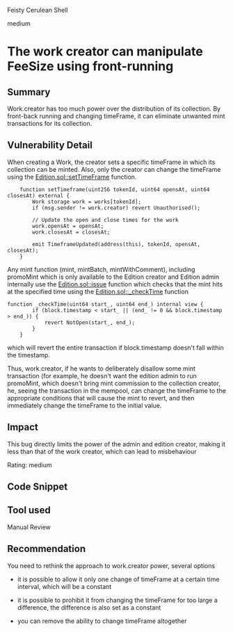 Feisty Cerulean Shell

medium

# The work creator can manipulate FeeSize using front-running

## Summary
Work.creator has too much power over the distribution of its collection. By front-back running and changing timeFrame, it can eliminate unwanted mint transactions for its collection. 

## Vulnerability Detail
When creating a Work, the creator sets a specific timeFrame in which its collection can be minted. Also, only the creator can change the timeFrame using the [Edition.sol::setTimeFrame](https://github.com/sherlock-audit/2024-04-titles/blob/main/wallflower-contract-v2/src/editions/Edition.sol#L401-L410) function.
```solidity
    function setTimeframe(uint256 tokenId, uint64 opensAt, uint64 closesAt) external {
        Work storage work = works[tokenId];
        if (msg.sender != work.creator) revert Unauthorised();

        // Update the open and close times for the work
        work.opensAt = opensAt;
        work.closesAt = closesAt;

        emit TimeframeUpdated(address(this), tokenId, opensAt, closesAt);
    }
```
Any mint function (mint, mintBatch, mintWithComment), including promoMint which is only available to the Edition creator and Edition admin internally use the [Edition.sol::issue](https://github.com/sherlock-audit/2024-04-titles/blob/main/wallflower-contract-v2/src/editions/Edition.sol#L480-L480) function which checks that the mint hits at the specified time using the [Edition.sol::_checkTime](https://github.com/sherlock-audit/2024-04-titles/blob/main/wallflower-contract-v2/src/editions/Edition.sol#L504-L504) function
```solidity
function _checkTime(uint64 start_, uint64 end_) internal view {
        if (block.timestamp < start_ || (end_ != 0 && block.timestamp > end_)) {
            revert NotOpen(start_, end_);
        }
    }
```
which will revert the entire transaction if block.timestamp doesn't fall within the timestamp.

Thus, work.creator, if he wants to deliberately disallow some mint transaction (for example, he doesn't want the edition admin to run promoMint, which doesn't bring mint commission to the collection creator, he, seeing the transaction in the mempool, can change the timeFrame to the appropriate conditions that will cause the mint to revert, and then immediately change the timeFrame to the initial value.

## Impact
This bug directly limits the power of the admin and edition creator, making it less than that of the work creator, which can lead to misbehaviour

Rating: medium

## Code Snippet

## Tool used

Manual Review

## Recommendation
You need to rethink the approach to work.creator power, several options
- it is possible to allow it only one change of timeFrame at a certain time interval, which will be a constant

- it is possible to prohibit it from changing the timeFrame for too large a difference, the difference is also set as a constant

- you can remove the ability to change timeFrame altogether